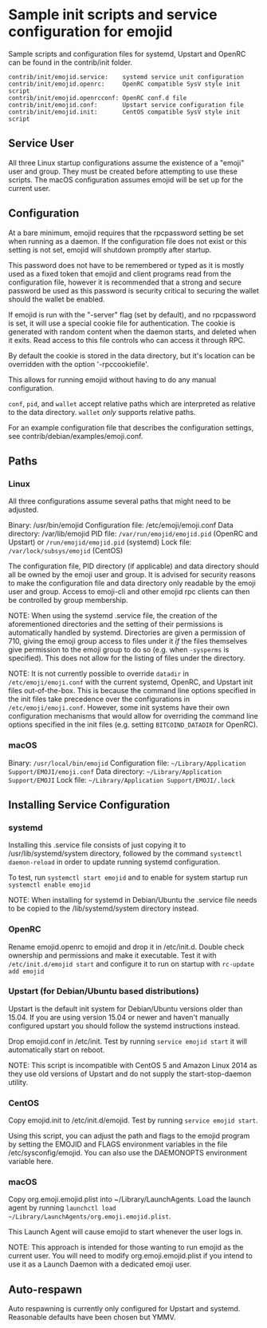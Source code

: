 Sample init scripts and service configuration for emojid
==========================================================

Sample scripts and configuration files for systemd, Upstart and OpenRC
can be found in the contrib/init folder.

    contrib/init/emojid.service:    systemd service unit configuration
    contrib/init/emojid.openrc:     OpenRC compatible SysV style init script
    contrib/init/emojid.openrcconf: OpenRC conf.d file
    contrib/init/emojid.conf:       Upstart service configuration file
    contrib/init/emojid.init:       CentOS compatible SysV style init script

Service User
---------------------------------

All three Linux startup configurations assume the existence of a "emoji" user
and group.  They must be created before attempting to use these scripts.
The macOS configuration assumes emojid will be set up for the current user.

Configuration
---------------------------------

At a bare minimum, emojid requires that the rpcpassword setting be set
when running as a daemon.  If the configuration file does not exist or this
setting is not set, emojid will shutdown promptly after startup.

This password does not have to be remembered or typed as it is mostly used
as a fixed token that emojid and client programs read from the configuration
file, however it is recommended that a strong and secure password be used
as this password is security critical to securing the wallet should the
wallet be enabled.

If emojid is run with the "-server" flag (set by default), and no rpcpassword is set,
it will use a special cookie file for authentication. The cookie is generated with random
content when the daemon starts, and deleted when it exits. Read access to this file
controls who can access it through RPC.

By default the cookie is stored in the data directory, but it's location can be overridden
with the option '-rpccookiefile'.

This allows for running emojid without having to do any manual configuration.

`conf`, `pid`, and `wallet` accept relative paths which are interpreted as
relative to the data directory. `wallet` *only* supports relative paths.

For an example configuration file that describes the configuration settings,
see contrib/debian/examples/emoji.conf.

Paths
---------------------------------

### Linux

All three configurations assume several paths that might need to be adjusted.

Binary:              /usr/bin/emojid
Configuration file:  /etc/emoji/emoji.conf
Data directory:      /var/lib/emojid
PID file:            `/var/run/emojid/emojid.pid` (OpenRC and Upstart) or `/run/emojid/emojid.pid` (systemd)
Lock file:           `/var/lock/subsys/emojid` (CentOS)

The configuration file, PID directory (if applicable) and data directory
should all be owned by the emoji user and group.  It is advised for security
reasons to make the configuration file and data directory only readable by the
emoji user and group.  Access to emoji-cli and other emojid rpc clients
can then be controlled by group membership.

NOTE: When using the systemd .service file, the creation of the aforementioned
directories and the setting of their permissions is automatically handled by
systemd. Directories are given a permission of 710, giving the emoji group
access to files under it _if_ the files themselves give permission to the
emoji group to do so (e.g. when `-sysperms` is specified). This does not allow
for the listing of files under the directory.

NOTE: It is not currently possible to override `datadir` in
`/etc/emoji/emoji.conf` with the current systemd, OpenRC, and Upstart init
files out-of-the-box. This is because the command line options specified in the
init files take precedence over the configurations in
`/etc/emoji/emoji.conf`. However, some init systems have their own
configuration mechanisms that would allow for overriding the command line
options specified in the init files (e.g. setting `BITCOIND_DATADIR` for
OpenRC).

### macOS

Binary:              `/usr/local/bin/emojid`
Configuration file:  `~/Library/Application Support/EMOJI/emoji.conf`
Data directory:      `~/Library/Application Support/EMOJI`
Lock file:           `~/Library/Application Support/EMOJI/.lock`

Installing Service Configuration
-----------------------------------

### systemd

Installing this .service file consists of just copying it to
/usr/lib/systemd/system directory, followed by the command
`systemctl daemon-reload` in order to update running systemd configuration.

To test, run `systemctl start emojid` and to enable for system startup run
`systemctl enable emojid`

NOTE: When installing for systemd in Debian/Ubuntu the .service file needs to be copied to the /lib/systemd/system directory instead.

### OpenRC

Rename emojid.openrc to emojid and drop it in /etc/init.d.  Double
check ownership and permissions and make it executable.  Test it with
`/etc/init.d/emojid start` and configure it to run on startup with
`rc-update add emojid`

### Upstart (for Debian/Ubuntu based distributions)

Upstart is the default init system for Debian/Ubuntu versions older than 15.04. If you are using version 15.04 or newer and haven't manually configured upstart you should follow the systemd instructions instead.

Drop emojid.conf in /etc/init.  Test by running `service emojid start`
it will automatically start on reboot.

NOTE: This script is incompatible with CentOS 5 and Amazon Linux 2014 as they
use old versions of Upstart and do not supply the start-stop-daemon utility.

### CentOS

Copy emojid.init to /etc/init.d/emojid. Test by running `service emojid start`.

Using this script, you can adjust the path and flags to the emojid program by
setting the EMOJID and FLAGS environment variables in the file
/etc/sysconfig/emojid. You can also use the DAEMONOPTS environment variable here.

### macOS

Copy org.emoji.emojid.plist into ~/Library/LaunchAgents. Load the launch agent by
running `launchctl load ~/Library/LaunchAgents/org.emoji.emojid.plist`.

This Launch Agent will cause emojid to start whenever the user logs in.

NOTE: This approach is intended for those wanting to run emojid as the current user.
You will need to modify org.emoji.emojid.plist if you intend to use it as a
Launch Daemon with a dedicated emoji user.

Auto-respawn
-----------------------------------

Auto respawning is currently only configured for Upstart and systemd.
Reasonable defaults have been chosen but YMMV.
